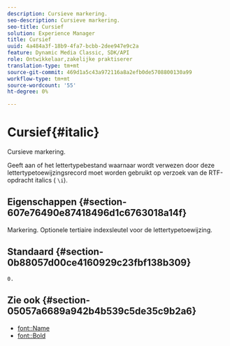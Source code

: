 ```yaml
---
description: Cursieve markering.
seo-description: Cursieve markering.
seo-title: Cursief
solution: Experience Manager
title: Cursief
uuid: 4a484a3f-18b9-4fa7-bcbb-2dee947e9c2a
feature: Dynamic Media Classic, SDK/API
role: Ontwikkelaar,zakelijke praktiserer
translation-type: tm+mt
source-git-commit: 469d1a5c43a972116a8a2efb0de5708800130a99
workflow-type: tm+mt
source-wordcount: '55'
ht-degree: 0%

---
```



# Cursief{#italic}

Cursieve markering.

Geeft aan of het lettertypebestand waarnaar wordt verwezen door deze lettertypetoewijzingsrecord moet worden gebruikt op verzoek van de RTF-opdracht italics ( `\i`).

## Eigenschappen {#section-607e76490e87418496d1c6763018a14f}

Markering. Optionele tertiaire indexsleutel voor de lettertypetoewijzing.

## Standaard {#section-0b88057d00ce4160929c23fbf138b309}

`0.`

## Zie ook {#section-05057a6689a942b4b539c5de35c9b2a6}

* [font::Name](r-name-font.md#reference_C55889877DC54AABB60734DCDE86EE76)
* [font::Bold](../../../../../is-api/image-catalog/image-serving-api-ref/c-image-catalog-reference/c-font-map-reference/r-bold-font.md#reference-f7b017ef67574a29abfc3954ab64159c)
